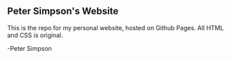 ## Peter Simpson's Website

This is the repo for my personal website, hosted on Github Pages. All HTML and CSS is original.

-Peter Simpson

